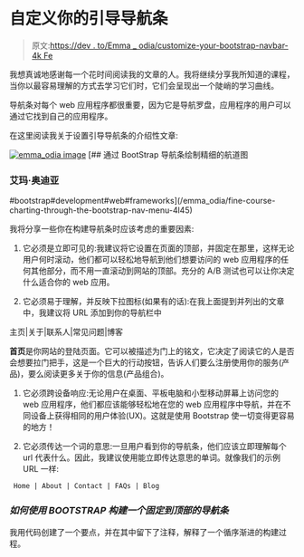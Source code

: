 # 自定义你的引导导航条

> 原文:[https://dev . to/Emma _ odia/customize-your-bootstrap-navbar-4k Fe](https://dev.to/emma_odia/customize-your-bootstrap-navbar-4kfe)

我想真诚地感谢每一个花时间阅读我的文章的人。我将继续分享我所知道的课程，当你以最容易理解的方式去学习它们时，它们会呈现出一个陡峭的学习曲线。

导航条对每个 web 应用程序都很重要，因为它是导航罗盘，应用程序的用户可以通过它找到自己的应用程序。

在这里阅读我关于设置引导导航条的介绍性文章:

[![emma_odia image](../Images/b320f768d27b267f03e6a5d27e57ad54.png)](/emma_odia) [## 通过 BootStrap 导航条绘制精细的航道图

### 艾玛·奥迪亚

#bootstrap#development#web#frameworks](/emma_odia/fine-course-charting-through-the-bootstrap-nav-menu-4l45)

我将分享一些你在构建导航条时应该考虑的重要因素:

1.  它必须是立即可见的:我建议将它设置在页面的顶部，并固定在那里，这样无论用户何时滚动，他们都可以轻松地导航到他们想要访问的 web 应用程序的任何其他部分，而不用一直滚动到网站的顶部。充分的 A/B 测试也可以让你决定什么适合你的 web 应用。

2.  它必须易于理解，并反映下拉图标(如果有的话):在我上面提到并列出的文章中，我建议将 URL 添加到你的导航栏中

主页|关于|联系人|常见问题|博客

**首页**是你网站的登陆页面。它可以被描述为门上的铭文，它决定了阅读它的人是否会想要拉门把手，这是一个巨大的行动按钮，告诉人们要么注册使用你的服务(产品)，要么阅读更多关于你的信息(产品组合)。

1.  它必须跨设备响应:无论用户在桌面、平板电脑和小型移动屏幕上访问您的 web 应用程序，他们都应该能够轻松地在您的 web 应用程序中导航，并在不同设备上获得相同的用户体验(UX)。这就是使用 Bootstrap 使一切变得更容易的地方！

2.  它必须传达一个词的意思:一旦用户看到你的导航条，他们应该立即理解每个 url 代表什么。因此，我建议使用能立即传达意思的单词。就像我们的示例 URL 一样:

```
 Home | About | Contact | FAQs | Blog 
```

### *如何使用 BOOTSTRAP 构建一个固定到顶部的导航条*

我用代码创建了一个要点，并在其中留下了注释，解释了一个循序渐进的构建过程。